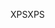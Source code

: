 <span data-ttu-id="91a6f-101">XPS</span><span class="sxs-lookup"><span data-stu-id="91a6f-101">XPS</span></span>